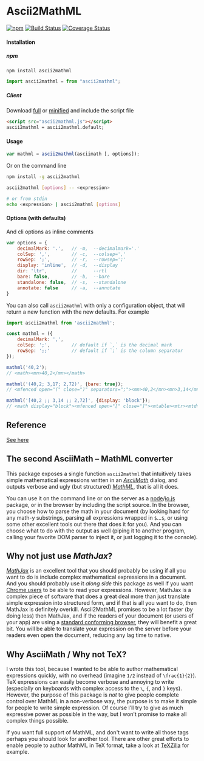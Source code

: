 Ascii2MathML
============

[![npm](https://img.shields.io/npm/v/ascii2mathml.svg)](https://www.npmjs.com/package/ascii2mathml)
[![Build Status](https://travis-ci.org/runarberg/ascii2mathml.svg?branch=master)](https://travis-ci.org/runarberg/ascii2mathml)
[![Coverage Status](https://coveralls.io/repos/github/runarberg/ascii2mathml/badge.svg)](https://coveralls.io/github/runarberg/ascii2mathml)

#### Installation ####

##### npm #####

```bash
npm install ascii2mathml
```

```js
import ascii2mathml = from "ascii2mathml";
```

##### Client #####

Download
[full](https://raw.githubusercontent.com/runarberg/ascii2mathml/gh-pages/dist/ascii2mathml.js)
or
[minified](https://raw.githubusercontent.com/runarberg/ascii2mathml/gh-pages/dist/ascii2mathml.min.js)
and include the script file

```html
<script src="ascii2mathml.js"></script>
ascii2mathml = ascii2mathml.default;
```

#### Usage ####

```js
var mathml = ascii2mathml(asciimath [, options]);
```

Or on the command line

```bash
npm install -g ascii2mathml

ascii2mathml [options] -- <expression>

# or from stdin
echo <expression> | ascii2mathml [options]
```

#### Options (with defaults) ####

And cli options as inline comments

```js
var options = {
    decimalMark: '.',   // -m,  --decimalmark='.'
    colSep: ',',        // -c,  --colsep=','
    rowSep: ';',        // -r,  --rowsep=';'
    display: 'inline',  // -d,  --display
    dir: 'ltr',         //      --rtl
    bare: false,        // -b,  --bare
    standalone: false,  // -s,  --standalone
    annotate: false     // -a,  --annotate
}
```

You can also call `ascii2mathml` with only a configuration object,
that will return a new function with the new defaults. For example

```js
import ascii2mathml from 'ascii2mathml';

const mathml = ({
    decimalMark: ',',
    colSep: ';',        // default if `,` is the decimal mark
    rowSep: ';;'        // default if `;` is the column separator
});

mathml('40,2');
// <math><mn>40,2</mn></math>

mathml('(40,2; 3,17; 2,72)', {bare: true});
// <mfenced open="(" close=")" separators=";"><mn>40,2</mn><mn>3,14</mn><mn>2,72</mn></mfenced>

mathml('[40,2 ;; 3,14 ;; 2,72]', {display: 'block'});
// <math display="block"><mfenced open="[" close="]"><mtable><mtr><mtd><mn>40,2</mn></mtd></mtr><mtr><mtd><mn>3,14</mn></mtd></mtr><mtr><mtd><mn>2,72</mn></mtd></mtr></mtable></mfenced></math>
```


Reference
---------

[See here](http://runarberg.github.io/ascii2mathml/#reference)


The second AsciiMath – MathML converter
---------------------------------------

This package exposes a single function `ascii2mathml` that intuitively
takes simple mathematical expressions written in an
[*AsciiMath*](http://asciimath.org/) dialog, and outputs verbose and
ugly (but structured) [*MathML*](http://www.w3.org/Math/), that is all
it does.

You can use it on the command line or on the server as a
[node](http://nodejs.org/)/[io.js](https://iojs.org/) package, or in
the browser by including the script source. In the browser, you choose
how to parse the math in your document (by looking hard for any math-y
substrings, parsing all expressions wrapped in `$`…`$`, or using some
other excellent tools out there that does it for you). And you can
choose what to do with the output as well (piping it to another
program, calling your favorite DOM parser to inject it, or just
logging it to the console).


Why not just use *MathJax*?
---------------------------

[*MathJax*](http://www.mathjax.org/) is an excellent tool that you
should probably be using if all you want to do is include complex
mathematical expressions in a document. And you should probably use it
*along side* this package as well if you want
[Chrome users](http://www.chromestatus.com/features/5240822173794304)
to be able to read your expressions. However, MathJax is a complex
piece of software that does a great deal more than just translate
simple expression into structured form, and if that is all you want to
do, then MathJax is definitely overkill. Ascii2MathML promises to be a
lot faster (by doing less) then MathJax, and if the readers of your
document (or users of your app) are using a
[standard conforming browser](http://caniuse.com/#feat=mathml), they
will benefit a great bit. You will be able to translate your
expression on the server before your readers even open the document,
reducing any lag time to native.


Why AsciiMath / Why not TeΧ?
----------------------------

I wrote this tool, because I wanted to be able to author mathematical
expressions quickly, with no overhead (imagine `1/2` instead of
`\frac{1}{2}`). TeΧ expressions can easily become verbose and annoying
to write (especially on keyboards with complex access to the `\`, `{`,
and `}` keys). However, the purpose of this package is *not* to give
people complete control over MathML in a non-verbose way, the purpose
is to make it simple for people to write simple expression. Of course
I’ll try to give as much expressive power as possible in the way, but
I won’t promise to make all complex things possible.

If you want full support of MathML, and don't want to write all those
tags perhaps you should look for another tool. There are other great
efforts to enable people to author MathML in TeX format, take a look
at [TeXZilla](https://github.com/fred-wang/TeXZilla) for example.


